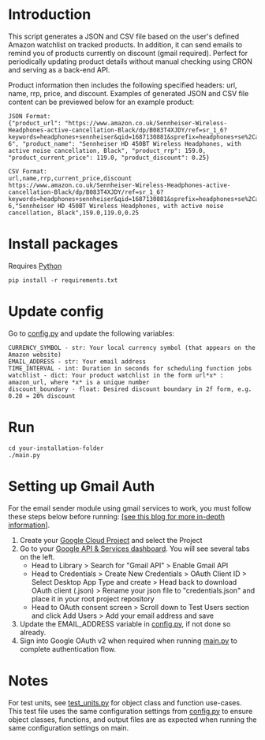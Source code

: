 # Introduction
This script generates a JSON and CSV file based on the user's defined Amazon watchlist on tracked products. In addition, it can send emails to remind you of products currently on discount (gmail required). Perfect for periodically updating product details without manual checking using CRON and serving as a back-end API.

Product information then includes the following specified headers: url, name, rrp, price, and discount.
Examples of generated JSON and CSV file content can be previewed below for an example product:
```
JSON Format:
{"product_url": "https://www.amazon.co.uk/Sennheiser-Wireless-Headphones-active-cancellation-Black/dp/B083T4XJDY/ref=sr_1_6?keywords=headphones+sennheiser&qid=1687130881&sprefix=headphones+se%2Caps%2C76&sr=8-6", "product_name": "Sennheiser HD 450BT Wireless Headphones, with active noise cancellation, Black", "product_rrp": 159.0, "product_current_price": 119.0, "product_discount": 0.25}

CSV Format:
url,name,rrp,current_price,discount
https://www.amazon.co.uk/Sennheiser-Wireless-Headphones-active-cancellation-Black/dp/B083T4XJDY/ref=sr_1_6?keywords=headphones+sennheiser&qid=1687130881&sprefix=headphones+se%2Caps%2C76&sr=8-6,"Sennheiser HD 450BT Wireless Headphones, with active noise cancellation, Black",159.0,119.0,0.25
```

# Install packages
Requires [Python](https://www.python.org/downloads/)
```
pip install -r requirements.txt
```

# Update config
Go to [config.py](/config.py) and update the following variables:
```
CURRENCY_SYMBOL - str: Your local currency symbol (that appears on the Amazon website)
EMAIL_ADDRESS - str: Your email address
TIME_INTERVAL - int: Duration in seconds for scheduling function jobs
watchlist - dict: Your product watchlist in the form url*x* : amazon_url, where *x* is a unique number
discount_boundary - float: Desired discount boundary in 2f form, e.g. 0.20 = 20% discount
```

# Run
```
cd your-installation-folder
./main.py
```

# Setting up Gmail Auth
For the email sender module using gmail services to work, you must follow these steps below before running: [\[see this blog for more in-depth information\]](https://mailtrap.io/blog/python-send-email-gmail/).

1. Create your [Google Cloud Project](https://console.cloud.google.com/projectcreate) and select the Project
2. Go to your [Google API \& Services dashboard](https://console.cloud.google.com/apis/dashboard). You will see several tabs on the left.
    - Head to Library > Search for "Gmail API" > Enable Gmail API
    - Head to Credentials > Create New Credentials > OAuth Client ID > Select Desktop App Type and create > Head back to download OAuth client (.json) > Rename your json file to "credentials.json" and place it in your root project repository 
    - Head to OAuth consent screen > Scroll down to Test Users section and click Add Users > Add your email address and save
3. Update the EMAIL_ADDRESS variable in [config.py](/config.py), if not done so already.
4. Sign into Google OAuth v2 when required when running [main.py](/main.py) to complete authentication flow.

# Notes
For test units, see [test_units.py](/test_units.py) for object class and function use-cases. This test file uses the same configuration settings from [config.py](/config.py) to ensure object classes, functions, and output files are as expected when running the same configuration settings on main.